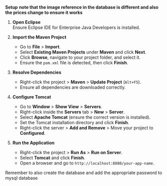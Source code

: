   **Setup** 
  **note that the image reference in the database is different and also the prices change to ensure it works**
1. **Open Eclipse**  
   Ensure Eclipse IDE for Enterprise Java Developers is installed.

2. **Import the Maven Project**  
   - Go to **File** > **Import**.  
   - Select **Existing Maven Projects** under **Maven** and click **Next**.  
   - Click **Browse**, navigate to your project folder, and select it.  
   - Ensure the `pom.xml` file is detected, then click **Finish**.

3. **Resolve Dependencies**  
   - Right-click the project > **Maven** > **Update Project** (`Alt+F5`).  
   - Ensure all dependencies are downloaded correctly.

4. **Configure Tomcat**  
   - Go to **Window** > **Show View** > **Servers**.  
   - Right-click inside the **Servers** tab > **New** > **Server**.  
   - Select **Apache Tomcat** (ensure the correct version is installed).  
   - Set the Tomcat installation directory and click **Finish**.  
   - Right-click the server > **Add and Remove** > Move your project to **Configured**.

5. **Run the Application**  
   - Right-click the project > **Run As** > **Run on Server**.  
   - Select **Tomcat** and click **Finish**.  
   - Open a browser and go to `http://localhost:8080/your-app-name`.

Remember to also create the database and add the appropriate password to mysql database
